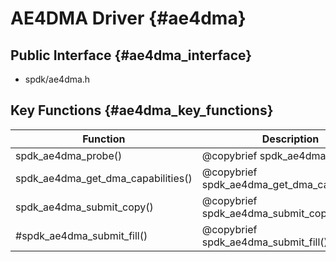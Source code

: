 # AE4DMA Driver {#ae4dma}

## Public Interface {#ae4dma_interface}

- spdk/ae4dma.h

## Key Functions {#ae4dma_key_functions}

Function                                | Description
--------------------------------------- | -----------
spdk_ae4dma_probe()                       | @copybrief spdk_ae4dma_probe()
spdk_ae4dma_get_dma_capabilities()        | @copybrief spdk_ae4dma_get_dma_capabilities()
spdk_ae4dma_submit_copy()                 | @copybrief spdk_ae4dma_submit_copy()
#spdk_ae4dma_submit_fill()                 | @copybrief spdk_ae4dma_submit_fill()
